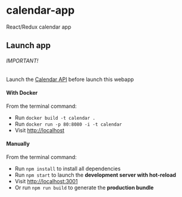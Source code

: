 # calendar-app
React/Redux calendar app

## Launch app

###### IMPORTANT!
Launch the [Calendar API](https://github.com/gusbueno/calendar-api) before launch this webapp

#### With Docker
From the terminal command:
* Run `docker build -t calendar .`
* Run `docker run -p 80:8080 -i -t calendar`
* Visit [http://localhost](http://localhost)

#### Manually
From the terminal command:
* Run `npm install` to install all dependencies
* Run `npm start` to launch the **development server with hot-reload**
* Visit [http://localhost:3001](http://localhost:3001)
* Or run `npm run build` to generate the **production bundle**